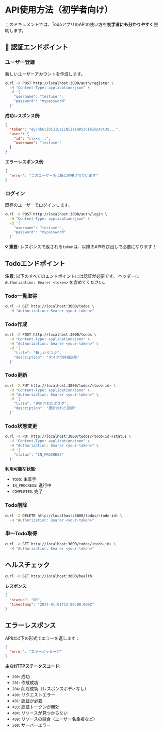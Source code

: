 # API使用方法（初学者向け）

このドキュメントでは、TodoアプリのAPIの使い方を**初学者にも分かりやすく**説明します。

## 🔐 認証エンドポイント

### ユーザー登録
新しいユーザーアカウントを作成します。

```bash
curl -X POST http://localhost:3000/auth/register \
  -H "Content-Type: application/json" \
  -d '{
    "username": "testuser",
    "password": "mypassword"
  }'
```

**成功レスポンス例:**
```json
{
  "token": "eyJhbGciOiJIUzI1NiIsInR5cCI6IkpXVCJ9...",
  "user": {
    "id": "clxxx...",
    "username": "testuser"
  }
}
```

**エラーレスポンス例:**
```json
{
  "error": "このユーザー名は既に使用されています"
}
```

### ログイン
既存のユーザーでログインします。

```bash
curl -X POST http://localhost:3000/auth/login \
  -H "Content-Type: application/json" \
  -d '{
    "username": "testuser",
    "password": "mypassword"
  }'
```

**💡 重要:** レスポンスで返される`token`は、以降のAPI呼び出しで必要になります！

## Todoエンドポイント

**注意**: 以下のすべてのエンドポイントには認証が必要です。
ヘッダーに `Authorization: Bearer <token>` を含めてください。

### Todo一覧取得
```bash
curl -X GET http://localhost:3000/todos \
  -H "Authorization: Bearer <your-token>"
```

### Todo作成
```bash
curl -X POST http://localhost:3000/todos \
  -H "Content-Type: application/json" \
  -H "Authorization: Bearer <your-token>" \
  -d '{
    "title": "新しいタスク",
    "description": "タスクの詳細説明"
  }'
```

### Todo更新
```bash
curl -X PUT http://localhost:3000/todos/<todo-id> \
  -H "Content-Type: application/json" \
  -H "Authorization: Bearer <your-token>" \
  -d '{
    "title": "更新されたタスク",
    "description": "更新された説明"
  }'
```

### Todo状態変更
```bash
curl -X PUT http://localhost:3000/todos/<todo-id>/status \
  -H "Content-Type: application/json" \
  -H "Authorization: Bearer <your-token>" \
  -d '{
    "status": "IN_PROGRESS"
  }'
```

**利用可能な状態:**
- `TODO`: 未着手
- `IN_PROGRESS`: 進行中
- `COMPLETED`: 完了

### Todo削除
```bash
curl -X DELETE http://localhost:3000/todos/<todo-id> \
  -H "Authorization: Bearer <your-token>"
```

### 単一Todo取得
```bash
curl -X GET http://localhost:3000/todos/<todo-id> \
  -H "Authorization: Bearer <your-token>"
```

## ヘルスチェック

```bash
curl -X GET http://localhost:3000/health
```

**レスポンス:**
```json
{
  "status": "OK",
  "timestamp": "2024-01-01T12:00:00.000Z"
}
```

## エラーレスポンス

APIは以下の形式でエラーを返します：

```json
{
  "error": "エラーメッセージ"
}
```

**主なHTTPステータスコード:**
- `200`: 成功
- `201`: 作成成功
- `204`: 削除成功（レスポンスボディなし）
- `400`: リクエストエラー
- `401`: 認証が必要
- `403`: 認証トークンが無効
- `404`: リソースが見つからない
- `409`: リソースの競合（ユーザー名重複など）
- `500`: サーバーエラー
